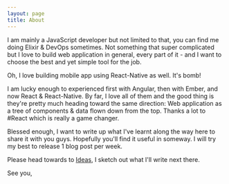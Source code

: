 ```yaml
---
layout: page
title: About
---
```


I am mainly a JavaScript developer but not limited to that, you can find me doing Elixir & DevOps sometimes.
Not something that super complicated but I love to build web application in general, every part of it - and
I want to choose the best and yet simple tool for the job.


Oh, I love building mobile app using React-Native as well. It's bomb!


I am lucky enough to experienced first with Angular, then with Ember, and now React & React-Native. By far,
I love all of them and the good thing is they're pretty much heading toward the same direction: Web application
as a tree of components & data flown down from the top. Thanks a lot to #React which is really a game changer.


Blessed enough, I want to write up what I've learnt along the way here to share it with you guys. Hopefully
you'll find it useful in someway. I will try my best to release 1 blog post per week.


Please head towards to [Ideas](http://trinhtrunganh.com/ideas), I sketch out what I'll write next there.


See you,
